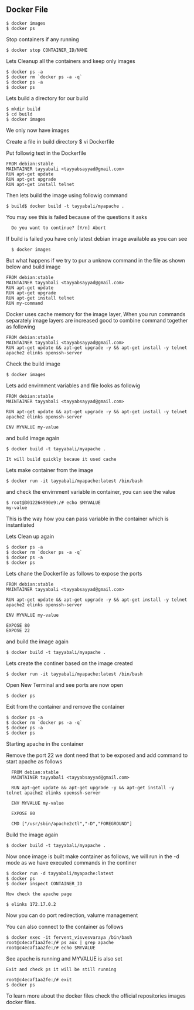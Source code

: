 ## Docker File

    $ docker images
    $ docker ps

Stop containers if any running

    $ docker stop CONTAINER_ID/NAME

Lets Cleanup all the containers and keep only images

    $ docker ps -a
    $ docker rm `docker ps -a -q`
    $ docker ps -a
    $ docker ps

Lets build a directory for our build

    $ mkdir build
    $ cd build
    $ docker images
We only now have images

Create a file in build directory
    $ vi Dockerfile

Put followig text in the Dockerfile

    FROM debian:stable
    MAINTAINER tayyabali <tayyabsayyad@gmail.com>
    RUN apt-get update
    RUN apt-get upgrade
    RUN apt-get install telnet

Then lets build the image using followig command

    $ build$ docker build -t tayyabali/myapache .

You may see this is failed because of the questions it asks

      Do you want to continue? [Y/n] Abort

If build is failed you have only latest debian image available as you can see

      $ docker images

But what happens if we try to pur a unknow command in the file as shown below and build image

    FROM debian:stable
    MAINTAINER tayyabali <tayyabsayyad@gmail.com>
    RUN apt-get update
    RUN apt-get upgrade
    RUN apt-get install telnet
    RUN my-command

Docker uses cache memory for the image layer, When you run commands separately image layers are increased good to combine command together as following


    FROM debian:stable
    MAINTAINER tayyabali <tayyabsayyad@gmail.com>
    RUN apt-get update && apt-get upgrade -y && apt-get install -y telnet apache2 elinks openssh-server

Check the build image

    $ docker images

Lets add envirnment variables and file looks as followig

    FROM debian:stable
    MAINTAINER tayyabali <tayyabsayyad@gmail.com>

    RUN apt-get update && apt-get upgrade -y && apt-get install -y telnet apache2 elinks openssh-server

    ENV MYVALUE my-value

and build image again

    $ docker build -t tayyabali/myapache .

    It will build quickly becaue it used cache

Lets make container from the image

    $ docker run -it tayyabali/myapache:latest /bin/bash

and check the envirnment variable in container, you can see the value

    $ root@3012264990e9:/# echo $MYVALUE
    my-value

This is the way how you can pass variable in the container which is instantiated

Lets Clean up again

    $ docker ps -a
    $ docker rm `docker ps -a -q`
    $ docker ps -a
    $ docker ps

Lets chane the Dockerfile as follows to expose the ports

    FROM debian:stable
    MAINTAINER tayyabali <tayyabsayyad@gmail.com>

    RUN apt-get update && apt-get upgrade -y && apt-get install -y telnet apache2 elinks openssh-server

    ENV MYVALUE my-value

    EXPOSE 80
    EXPOSE 22

and build the image again

    $ docker build -t tayyabali/myapache .

Lets create the continer based on the image created

    $ docker run -it tayyabali/myapache:latest /bin/bash

Open New Terminal and see ports are now open

    $ docker ps

Exit from the container and remove the container

    $ docker ps -a
    $ docker rm `docker ps -a -q`
    $ docker ps -a
    $ docker ps

Starting apache in the container

Remove the port 22 we dont need that to be exposed and add command to start apache as follows

      FROM debian:stable
      MAINTAINER tayyabali <tayyabsayyad@gmail.com>

      RUN apt-get update && apt-get upgrade -y && apt-get install -y telnet apache2 elinks openssh-server

      ENV MYVALUE my-value

      EXPOSE 80

      CMD ["/usr/sbin/apache2ctl","-D","FOREGROUND"]

Build the image again

    $ docker build -t tayyabali/myapache .

Now once image is built make container as follows, we will run in the -d mode as we have executed commands in the continer

    $ docker run -d tayyabali/myapache:latest
    $ docker ps
    $ docker inspect CONTAINER_ID

    Now check the apache page

    $ elinks 172.17.0.2

  Now you can do port redirection, valume management

  You can also connect to the container as follows

    $ docker exec -it fervent_visvesvaraya /bin/bash
    root@c4ecaf1aa2fe:/# ps aux | grep apache
    root@c4ecaf1aa2fe:/# echo $MYVALUE

See apache is running and MYVALUE is also set

    Exit and check ps it will be still running

    root@c4ecaf1aa2fe:/# exit
    $ docker ps

To learn more about the docker files check the official repositories images docker files.
